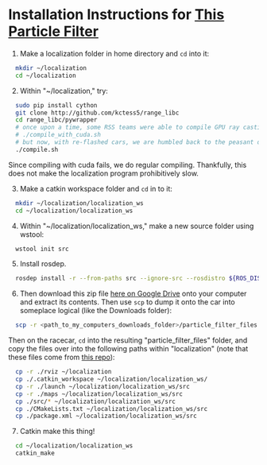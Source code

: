 # Installation Instructions for [This Particle Filter](https://github.com/mit-racecar/particle_filter)
1. Make a localization folder in home directory and `cd` into it:
```bash
  mkdir ~/localization
  cd ~/localization
```
2. Within "~/localization," try:
```bash
  sudo pip install cython
  git clone http://github.com/kctess5/range_libc
  cd range_libc/pywrapper
  # once upon a time, some RSS teams were able to compile GPU ray casting methods
  # ./compile_with_cuda.sh
  # but now, with re-flashed cars, we are humbled back to the peasant days of regular compiling
  ./compile.sh
```
Since compiling with cuda fails, we do regular compiling. Thankfully, this does not make the localization program prohibitively slow.

3. Make a catkin workspace folder and `cd` in to it: 
```bash
  mkdir ~/localization/localization_ws
  cd ~/localization/localization_ws
```
4. Within "~/localization/localization_ws," make a new source folder using wstool:
```bash
  wstool init src
```
5. Install rosdep.
```bash
  rosdep install -r --from-paths src --ignore-src --rosdistro ${ROS_DISTRO} -y
```
6. Then download this zip file [here on Google Drive](https://drive.google.com/file/d/1n4dGdirW0J5r6NKri8jONzLk8GGCK_cX/view?usp=sharing) onto your computer and extract its contents. Then use `scp` to dump it onto the car into someplace logical (like the Downloads folder):
```bash
  scp -r <path_to_my_computers_downloads_folder>/particle_filter_files racecar@192.168.1.<car_number>:~/Downloads/
```
Then on the racecar, `cd` into the resulting "particle_filter_files" folder, and copy the files over into the following paths within "localization" (note that these files come from [this repo](https://github.com/mit-racecar/particle_filter)):
```bash
  cp -r ./rviz ~/localization
  cp ./.catkin_workspace ~/localization/localization_ws/
  cp -r ./launch ~/localization/localization_ws/src
  cp -r ./maps ~/localization/localization_ws/src
  cp ./src/* ~/localization/localization_ws/src
  cp ./CMakeLists.txt ~/localization/localization_ws/src
  cp ./package.xml ~/localization/localization_ws/src
```
7. Catkin make this thing!
```bash
  cd ~/localization/localization_ws
  catkin_make
```
